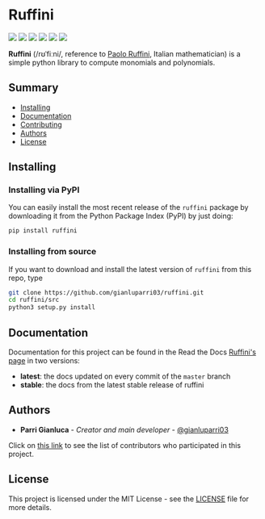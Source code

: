 # Ruffini

![](https://img.shields.io/codacy/grade/8bf3533a27104f44bdc0dad621d0de73.svg)
![](https://img.shields.io/codacy/coverage/8bf3533a27104f44bdc0dad621d0de73.svg)
![](https://img.shields.io/travis/com/gianluparri03/ruffini)
![](https://img.shields.io/readthedocs/ruffini.svg)
![](https://img.shields.io/pypi/v/ruffini.svg?color=success)
![](https://img.shields.io/github/license/gianluparri03/ruffini.svg)

**Ruffini** (/rʊˈfiːni/, reference to [Paolo Ruffini](https://en.wikipedia.org/wiki/Paolo_Ruffini), Italian mathematician)
is a simple python library to compute monomials and polynomials.

## Summary
- [Installing](#Installing)
- [Documentation](#Documentation)
- [Contributing](/CONTRIBUTING.md)
- [Authors](#Authors)
- [License](#License)

## Installing

### Installing via PyPI

You can easily install the most recent release of the `ruffini` package by
downloading it from the Python Package Index (PyPI) by just doing:

```bash
pip install ruffini
```

### Installing from source

If you want to download and install the latest version of `ruffini` from this repo, type

```bash
git clone https://github.com/gianluparri03/ruffini.git
cd ruffini/src
python3 setup.py install
```

## Documentation

Documentation for this project can be found in the Read the Docs [Ruffini's page](https://ruffini.rtfd.io) in two versions:

- **latest**: the docs updated on every commit of the `master` branch
- **stable**: the docs from the latest stable release of ruffini

## Authors

- **Parri Gianluca** - *Creator and main developer* - [@gianluparri03](https://github.com/gianluparri03)

Click on [this link](https://github.com/gianluparri03/ruffini/graphs/contributors) to see the list of contributors who participated in this project.

## License

This project is licensed under the MIT License - see the [LICENSE](LICENSE) file for more details.
